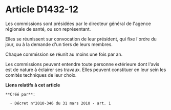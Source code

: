 # Article D1432-12

Les commissions sont présidées par le directeur général de l'agence régionale de santé, ou son représentant. 

Elles se réunissent sur convocation de leur président, qui fixe l'ordre du jour, ou à la demande d'un tiers de leurs
membres. 

Chaque commission se réunit au moins une fois par an. 

Les commissions peuvent entendre toute personne extérieure dont l'avis est de nature à éclairer ses travaux. Elles peuvent
constituer en leur sein les comités techniques de leur choix.

**Liens relatifs à cet article**

	**Créé par**:

	  - Décret n°2010-346 du 31 mars 2010 - art. 1
